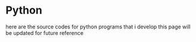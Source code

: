 # Python
here are the source codes for python programs that i develop 
this page will be updated for future reference
